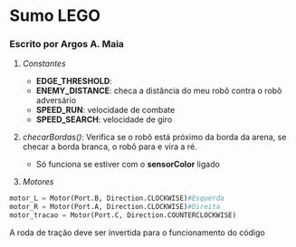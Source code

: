 # Sumo LEGO
### Escrito por Argos A. Maia

1. *Constantes*
   - **EDGE_THRESHOLD**:
   - **ENEMY_DISTANCE**: checa a distância do meu robô contra o robô adversário
   - **SPEED_RUN**: velocidade de combate
   - **SPEED_SEARCH**: velocidade de giro

2. *checarBordas()*:
   Verifica se o robô está próximo da borda da arena, se checar a borda branca, o robô para e vira a ré.
   - Só funciona se estiver com o **sensorColor** ligado

3. *Motores*
  ~~~python
  motor_L = Motor(Port.B, Direction.CLOCKWISE)#Esquerda
  motor_R = Motor(Port.A, Direction.CLOCKWISE)#Direita
  motor_tracao = Motor(Port.C, Direction.COUNTERCLOCKWISE)
  ~~~~
 A roda de tração deve ser invertida para o funcionamento do código

 